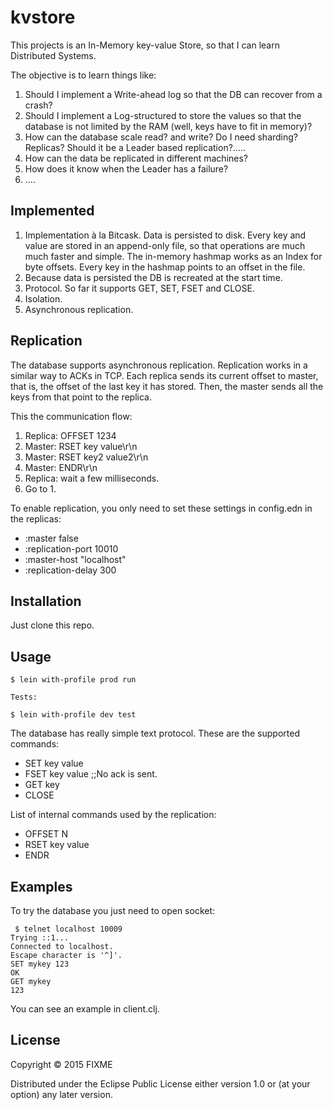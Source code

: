 # kvstore

This projects is an In-Memory key-value Store, so that I can learn Distributed Systems.
 
The objective is to learn things like:

1. Should I implement a Write-ahead log so that the DB can recover from a crash?
2. Should I implement a Log-structured to store the values so that the database is not limited by the RAM (well, keys have to fit in memory)?   
3. How can the database scale read? and write? Do I need sharding? Replicas? Should it be a Leader based replication?.....
4. How can the data be replicated in different machines?
5. How does it know when the Leader has a failure?
6. ….

## Implemented
1. Implementation à la Bitcask. Data is persisted to disk. Every key and value are stored in an append-only file, so that operations are much much faster and simple.
The in-memory hashmap works as an Index for byte offsets. Every key in the hashmap points to an offset in the file.
2. Because data is persisted the DB is recreated at the start time.
3. Protocol. So far it supports GET, SET, FSET and CLOSE.
4. Isolation. 
5. Asynchronous replication.

## Replication
The database supports asynchronous replication. Replication works in a similar way to ACKs in TCP.  Each replica sends its current offset to master, that is, the offset of the last key it has stored. Then, the master sends all the keys from that point to the replica.

This the communication flow:

1. Replica: OFFSET 1234
2. Master: RSET key value\r\n
3. Master: RSET key2 value2\r\n
4. Master: ENDR\r\n
5. Replica: wait a few milliseconds.
6. Go to 1.

To enable replication, you only need to set these settings in config.edn in the replicas:

* :master false
* :replication-port 10010
* :master-host "localhost"
* :replication-delay 300

## Installation

Just clone this repo.

## Usage


    $ lein with-profile prod run

    Tests:

    $ lein with-profile dev test

The database has really simple text protocol. These are the  supported commands:

* SET key value
* FSET key value ;;No ack is sent.
* GET key
* CLOSE

List of internal commands used by the replication:

* OFFSET N
* RSET key value
* ENDR

## Examples

To try the database you just need  to open socket:

```
 $ telnet localhost 10009
Trying ::1...
Connected to localhost.
Escape character is '^]'.
SET mykey 123
OK
GET mykey
123
```


You can see an example in client.clj.


## License

Copyright © 2015 FIXME

Distributed under the Eclipse Public License either version 1.0 or (at
your option) any later version.


